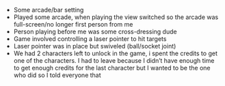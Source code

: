 -   Some arcade/bar setting
-   Played some arcade, when playing the view switched so the arcade was full-screen/no longer first person from me
-   Person playing before me was some cross-dressing dude
-   Game involved controlling a laser pointer to hit targets
-   Laser pointer was in place but swiveled (ball/socket joint)
-   We had 2 characters left to unlock in the game, i spent the credits to get one of the characters. I had to leave because I didn’t have enough time to get enough credits for the last character but I wanted to be the one who did so I told everyone that